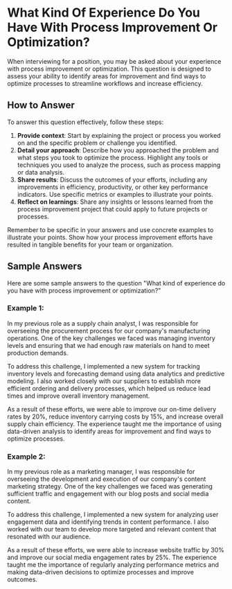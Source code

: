 What Kind Of Experience Do You Have With Process Improvement Or Optimization?
==================================================================================================

When interviewing for a position, you may be asked about your experience with process improvement or optimization. This question is designed to assess your ability to identify areas for improvement and find ways to optimize processes to streamline workflows and increase efficiency.

How to Answer
-------------

To answer this question effectively, follow these steps:

1. **Provide context**: Start by explaining the project or process you worked on and the specific problem or challenge you identified.
2. **Detail your approach**: Describe how you approached the problem and what steps you took to optimize the process. Highlight any tools or techniques you used to analyze the process, such as process mapping or data analysis.
3. **Share results**: Discuss the outcomes of your efforts, including any improvements in efficiency, productivity, or other key performance indicators. Use specific metrics or examples to illustrate your points.
4. **Reflect on learnings**: Share any insights or lessons learned from the process improvement project that could apply to future projects or processes.

Remember to be specific in your answers and use concrete examples to illustrate your points. Show how your process improvement efforts have resulted in tangible benefits for your team or organization.

Sample Answers
--------------

Here are some sample answers to the question "What kind of experience do you have with process improvement or optimization?"

### Example 1:

In my previous role as a supply chain analyst, I was responsible for overseeing the procurement process for our company's manufacturing operations. One of the key challenges we faced was managing inventory levels and ensuring that we had enough raw materials on hand to meet production demands.

To address this challenge, I implemented a new system for tracking inventory levels and forecasting demand using data analytics and predictive modeling. I also worked closely with our suppliers to establish more efficient ordering and delivery processes, which helped us reduce lead times and improve overall inventory management.

As a result of these efforts, we were able to improve our on-time delivery rates by 20%, reduce inventory carrying costs by 15%, and increase overall supply chain efficiency. The experience taught me the importance of using data-driven analysis to identify areas for improvement and find ways to optimize processes.

### Example 2:

In my previous role as a marketing manager, I was responsible for overseeing the development and execution of our company's content marketing strategy. One of the key challenges we faced was generating sufficient traffic and engagement with our blog posts and social media content.

To address this challenge, I implemented a new system for analyzing user engagement data and identifying trends in content performance. I also worked with our team to develop more targeted and relevant content that resonated with our audience.

As a result of these efforts, we were able to increase website traffic by 30% and improve our social media engagement rates by 25%. The experience taught me the importance of regularly analyzing performance metrics and making data-driven decisions to optimize processes and improve outcomes.
